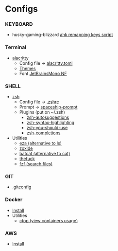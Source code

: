 # Configs

### KEYBOARD
- husky-gaming-blizzard [ahk remapping keys script](/husky-gaming-blizzard/remapear-setas.ahk)

### Terminal
- [alacritty](https://alacritty.org/)
  - Config file -> [alacritty.toml](/alacritty/alacritty.toml)
  - [Themes](/alacritty/themes)
  - Font [JetBrainsMono NF](https://www.nerdfonts.com/font-downloads)

### SHELL
- [zsh](https://github.com/ohmyzsh/ohmyzsh/wiki/Installing-ZSH)
    - Config file -> [.zshrc](/zsh/.zshrc)
    - Prompt -> [spaceship-prompt](https://github.com/spaceship-prompt/spaceship-prompt)
    - Plugins (put on ~/.zsh)
        - [zsh-autosuggestions](https://github.com/zsh-users/zsh-autosuggestions)
        - [zsh-syntax-highlighting](https://github.com/zsh-users/zsh-syntax-highlighting/blob/master/INSTALL.md)
        - [zsh-you-should-use](https://github.com/MichaelAquilina/zsh-you-should-use)
        - [zsh-completions](https://github.com/zsh-users/zsh-completions)
- Utilities
    - [eza (alternative to ls)](https://github.com/eza-community/eza)
    - [zoxide](https://github.com/ajeetdsouza/zoxide)
    - [batcat (alternative to cat)](https://github.com/sharkdp/bat)
    - [thefuck](https://github.com/nvbn/thefuck)
    - [fzf (search files)](https://github.com/junegunn/fzf)

### GIT
- [.gitconfig](/git/.gitconfig)

### Docker
- [Install](https://docs.docker.com/desktop/install/linux-install/)
- Utilities
    - [ctop (view containers usage)](https://github.com/bcicen/ctop)

### AWS
- [Install](https://docs.aws.amazon.com/cli/latest/userguide/getting-started-install.html)
